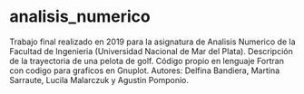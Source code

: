 # analisis_numerico
Trabajo final realizado en 2019 para la asignatura de Analisis Numerico de la Facultad de Ingenieria (Universidad Nacional de Mar del Plata).
Descripción de la trayectoria de una pelota de golf.
Código propio en lenguaje Fortran con codigo para graficos en Gnuplot.
Autores: Delfina Bandiera, Martina Sarraute, Lucila Malarczuk y Agustin Pomponio.
